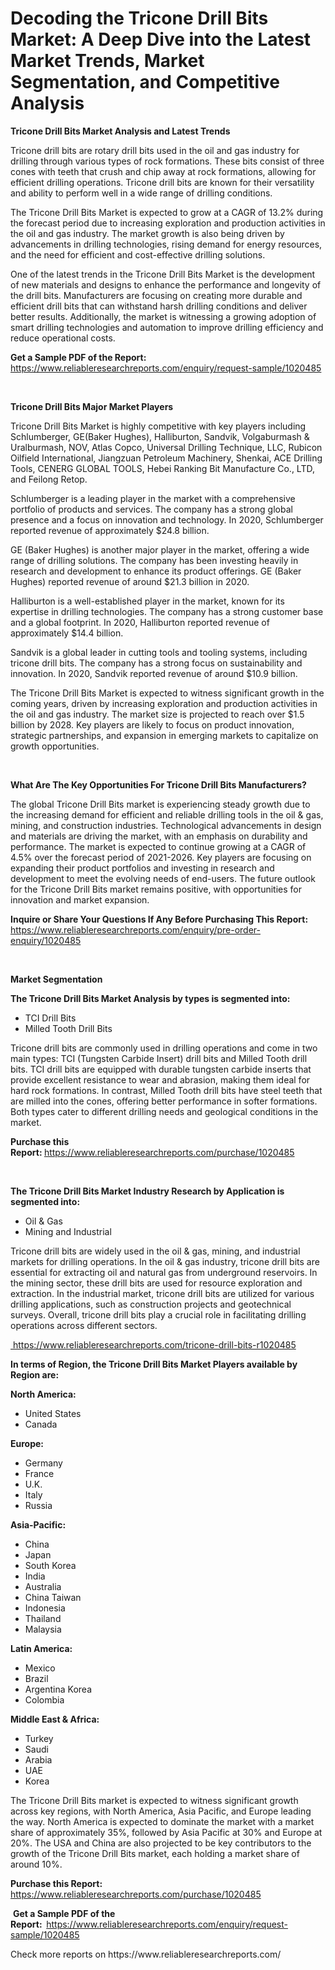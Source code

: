 <p><h1>Decoding the Tricone Drill Bits Market: A Deep Dive into the Latest Market Trends, Market Segmentation, and Competitive Analysis</h1></p><p><strong>Tricone Drill Bits Market Analysis and Latest Trends</strong></p>
<p><p>Tricone drill bits are rotary drill bits used in the oil and gas industry for drilling through various types of rock formations. These bits consist of three cones with teeth that crush and chip away at rock formations, allowing for efficient drilling operations. Tricone drill bits are known for their versatility and ability to perform well in a wide range of drilling conditions.</p><p>The Tricone Drill Bits Market is expected to grow at a CAGR of 13.2% during the forecast period due to increasing exploration and production activities in the oil and gas industry. The market growth is also being driven by advancements in drilling technologies, rising demand for energy resources, and the need for efficient and cost-effective drilling solutions.</p><p>One of the latest trends in the Tricone Drill Bits Market is the development of new materials and designs to enhance the performance and longevity of the drill bits. Manufacturers are focusing on creating more durable and efficient drill bits that can withstand harsh drilling conditions and deliver better results. Additionally, the market is witnessing a growing adoption of smart drilling technologies and automation to improve drilling efficiency and reduce operational costs.</p></p>
<p><strong>Get a Sample PDF of the Report:&nbsp;</strong> <a href="https://www.reliableresearchreports.com/enquiry/request-sample/1020485">https://www.reliableresearchreports.com/enquiry/request-sample/1020485</a></p>
<p>&nbsp;</p>
<p><strong>Tricone Drill Bits Major Market Players</strong></p>
<p><p>Tricone Drill Bits Market is highly competitive with key players including Schlumberger, GE(Baker Hughes), Halliburton, Sandvik, Volgaburmash & Uralburmash, NOV, Atlas Copco, Universal Drilling Technique, LLC, Rubicon Oilfield International, Jiangzuan Petroleum Machinery, Shenkai, ACE Drilling Tools, CENERG GLOBAL TOOLS, Hebei Ranking Bit Manufacture Co., LTD, and Feilong Retop.</p><p>Schlumberger is a leading player in the market with a comprehensive portfolio of products and services. The company has a strong global presence and a focus on innovation and technology. In 2020, Schlumberger reported revenue of approximately $24.8 billion.</p><p>GE (Baker Hughes) is another major player in the market, offering a wide range of drilling solutions. The company has been investing heavily in research and development to enhance its product offerings. GE (Baker Hughes) reported revenue of around $21.3 billion in 2020.</p><p>Halliburton is a well-established player in the market, known for its expertise in drilling technologies. The company has a strong customer base and a global footprint. In 2020, Halliburton reported revenue of approximately $14.4 billion.</p><p>Sandvik is a global leader in cutting tools and tooling systems, including tricone drill bits. The company has a strong focus on sustainability and innovation. In 2020, Sandvik reported revenue of around $10.9 billion.</p><p>The Tricone Drill Bits Market is expected to witness significant growth in the coming years, driven by increasing exploration and production activities in the oil and gas industry. The market size is projected to reach over $1.5 billion by 2028. Key players are likely to focus on product innovation, strategic partnerships, and expansion in emerging markets to capitalize on growth opportunities.</p></p>
<p>&nbsp;</p>
<p><strong>What Are The Key Opportunities For Tricone Drill Bits Manufacturers?</strong></p>
<p><p>The global Tricone Drill Bits market is experiencing steady growth due to the increasing demand for efficient and reliable drilling tools in the oil & gas, mining, and construction industries. Technological advancements in design and materials are driving the market, with an emphasis on durability and performance. The market is expected to continue growing at a CAGR of 4.5% over the forecast period of 2021-2026. Key players are focusing on expanding their product portfolios and investing in research and development to meet the evolving needs of end-users. The future outlook for the Tricone Drill Bits market remains positive, with opportunities for innovation and market expansion.</p></p>
<p><strong>Inquire or Share Your Questions If Any Before Purchasing This Report:</strong> <a href="https://www.reliableresearchreports.com/enquiry/pre-order-enquiry/1020485">https://www.reliableresearchreports.com/enquiry/pre-order-enquiry/1020485</a></p>
<p>&nbsp;</p>
<p><strong>Market Segmentation</strong></p>
<p><strong>The Tricone Drill Bits Market Analysis by types is segmented into:</strong></p>
<p><ul><li>TCI Drill Bits</li><li>Milled Tooth Drill Bits</li></ul></p>
<p><p>Tricone drill bits are commonly used in drilling operations and come in two main types: TCI (Tungsten Carbide Insert) drill bits and Milled Tooth drill bits. TCI drill bits are equipped with durable tungsten carbide inserts that provide excellent resistance to wear and abrasion, making them ideal for hard rock formations. In contrast, Milled Tooth drill bits have steel teeth that are milled into the cones, offering better performance in softer formations. Both types cater to different drilling needs and geological conditions in the market.</p></p>
<p><strong>Purchase this Report:&nbsp;</strong><a href="https://www.reliableresearchreports.com/purchase/1020485">https://www.reliableresearchreports.com/purchase/1020485</a></p>
<p>&nbsp;</p>
<p><strong>The Tricone Drill Bits Market Industry Research by Application is segmented into:</strong></p>
<p><ul><li>Oil & Gas</li><li>Mining and Industrial</li></ul></p>
<p><p>Tricone drill bits are widely used in the oil & gas, mining, and industrial markets for drilling operations. In the oil & gas industry, tricone drill bits are essential for extracting oil and natural gas from underground reservoirs. In the mining sector, these drill bits are used for resource exploration and extraction. In the industrial market, tricone drill bits are utilized for various drilling applications, such as construction projects and geotechnical surveys. Overall, tricone drill bits play a crucial role in facilitating drilling operations across different sectors.</p></p>
<p><a href="https://www.reliableresearchreports.com/tricone-drill-bits-r1020485">&nbsp;https://www.reliableresearchreports.com/tricone-drill-bits-r1020485</a></p>
<p><strong>In terms of Region, the Tricone Drill Bits Market Players available by Region are:</strong></p>
<p>
    <p> <strong> North America: </strong>
        <ul>
            <li>United States</li>
            <li>Canada</li>
        </ul>
        </p> 
    <p> <strong> Europe: </strong>
        <ul>
            <li>Germany</li>
            <li>France</li>
            <li>U.K.</li>
            <li>Italy</li>
            <li>Russia</li>
        </ul>
        </p> 
    <p> <strong> Asia-Pacific: </strong>
        <ul>
            <li>China</li>
            <li>Japan</li>
            <li>South Korea</li>
            <li>India</li>
            <li>Australia</li>
            <li>China Taiwan</li>
            <li>Indonesia</li>
            <li>Thailand</li>
            <li>Malaysia</li>
        </ul>
        </p> 
    <p> <strong> Latin America: </strong>
        <ul>
            <li>Mexico</li>
            <li>Brazil</li>
            <li>Argentina Korea</li>
            <li>Colombia</li>
        </ul>
        </p> 
    <p> <strong> Middle East & Africa: </strong>
        <ul>
            <li>Turkey</li>
            <li>Saudi</li>
            <li>Arabia</li>
            <li>UAE</li>
            <li>Korea</li>
        </ul>
    </p>
    </p>
<p><p>The Tricone Drill Bits market is expected to witness significant growth across key regions, with North America, Asia Pacific, and Europe leading the way. North America is expected to dominate the market with a market share of approximately 35%, followed by Asia Pacific at 30% and Europe at 20%. The USA and China are also projected to be key contributors to the growth of the Tricone Drill Bits market, each holding a market share of around 10%.</p></p>
<p><strong>Purchase this Report: </strong><a href="https://www.reliableresearchreports.com/purchase/1020485">https://www.reliableresearchreports.com/purchase/1020485</a></p>
<p>&nbsp;<strong>Get a Sample PDF of the Report:&nbsp;&nbsp;</strong><a href="https://www.reliableresearchreports.com/enquiry/request-sample/1020485">https://www.reliableresearchreports.com/enquiry/request-sample/1020485</a></p>
<p><strong></strong></p>
<p>Check more reports on https://www.reliableresearchreports.com/</p>